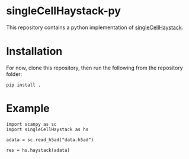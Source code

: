 singleCellHaystack-py
=====================

This repository contains a python implementation of [singleCellHaystack](https://github.com/alexisvdb/singleCellHaystack).

# Installation

For now, clone this repository, then run the following from the repository folder:

```
pip install .
```

# Example

```{python}
import scanpy as sc
import singleCellHaystack as hs

adata = sc.read_h5ad("data.h5ad")

res = hs.haystack(adata)
```
